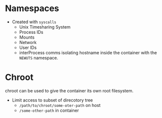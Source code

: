 # Namespaces
- Created with `syscalls`
    - Unix Timesharing System
    - Process IDs
    - Mounts
    - Network
    - User IDs
    - interProcess comms
isolating hostname inside the container with the `NEWUTS` namespace.

# Chroot

chroot can be used to give the container its own root filesystem.

- Limit access to subset of direcotory tree
    - `/path/to/chroot/some-oter-path` on host
    - `/some-other-path` in container

